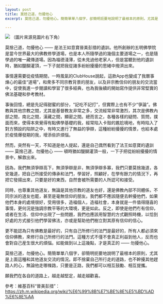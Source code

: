 ```yaml
---
layout: post
title: 莫捨己道，勿擾他心
excerpt: 莫捨己道，勿擾他心。簡簡單單八個字，卻簡明扼要地說明了最根本的原則，尤其是和其他道友交流的情況。即不捨棄自己所行走的道路，也不幹擾其他趕路人的心，無論他走哪條路，只要是正路，我們都可以相互鼓勵、相互提攜。

---
```


![](../images/2022-06-08-14-45-53.png)
（圖片來源見圖片右下角）

莫捨己道，勿擾他心 —— 是法王如意寶晉美彭措的遺訓。他所創辦的五明佛學院是當今世界最大的佛教修學道場，也是本人所隨學過的幾個主要道場之一，也是隨學過的唯一藏傳道場。因為福德淺薄，從未見過他老家人，但是當聽到他的遺訓時，猶如醍醐灌頂，一下子就把我從諸多紛紛擾擾的思緒中撥濟出來。

事情還需要從疫情期間，一時風氣的ClubHouse說起，這款App也變成了我曆事煉心的最佳“道場”，和衆多不同宗教背景的朋友，以及非宗教信仰的朋友的交流當中，促使我進一步閱讀和學習了很多經典，也為我後續的開始寫作提供非常堅實的佛法基礎和參考教材。

事後回憶，總是先記得甜蜜的部分，“記吃不記打”，但實際上也有不少“爭論”。佛教與其他宗教之間，尤其是基督教友非常之多，交流經常非常激烈，其次是佛教內部之間，南北之間，漢藏之間，顯密之間。總而言之，各種各樣的疑問、質問，撲面而來，使得本來覺得有點佛學基礎的我，經常陷入卡殼的尷尬境地，有時陷入了對方預設的陷阱之中，有時又進行了無益的爭辯，這種紛紛擾擾的情景，也給本處於疫情爆發期的我，增添些許煩惱。

然而，突然有一天，不知道是他人提起，還是自己偶然看到了法王如意寶的遺訓 —— 莫捨己道，勿擾他心 —— 頓時猶如醍醐灌頂一般，一下子把從紛紛擾擾的情景中，解救出來。

因為，我們無須爭辯高下，無須爭辯是非，無須爭辯多寡，我們只要莫捨幾道，各安幾道，把自己所接受的傳承和法門，學習好，照顧好，在學有餘力的情況下，再把它發揚出來，只要是好的東西，自然會被所需要的人所認可和接受。

同時，也尊重其他道友，無論是其他宗教的道友也好，還是佛教內部不同體係，不同宗派的道友也罷，甚至是毫無信仰的朋友。我們都不應該隨便去幹擾他們，如果他們本身的處境很好，受用很多，造福個人，造福社會，本身就是一件值得隨喜的事情，更何況是強調宗教平等的大環境，更是如此。反之，即使是他們冇有信仰，或者在生活、信仰中出現了一些問題，我們也應該用智慧的方式觀照時機，以恰到好處的方式接引他們學習佛法，亦或是幫助他們樹立對其原有信仰的信心。

更不能認為只有佛教是最好的，只有自己所修行的法門是最好的，所有人都必須來信仰佛教，來修行自己所修行的法門。這種方式不僅不會真正利益到他人，反而也會對自己産生很大的煩惱。如能做到以上這幾點，才是真正的 —— 勿擾他心。

莫捨己道，勿擾他心。簡簡單單八個字，卻簡明扼要地說明了最根本的原則，尤其是上面這種和其他道友交流的情況。即不捨棄自己所行走的道路，也不幹擾其他趕路人的心，無論他走哪條路，只要是正路，我們都可以相互鼓勵、相互提攜。

願我們在各自的道路上，越走越堅定，越走越歡喜。


參考：維基百科“晉美彭措”：https://zh.m.wikipedia.org/wiki/%E6%99%8B%E7%BE%8E%E5%BD%AD%E6%8E%AA

